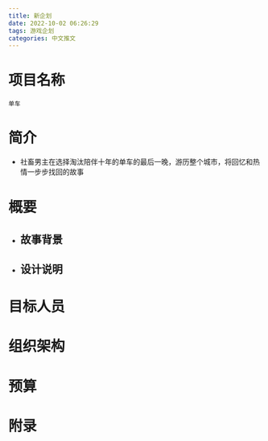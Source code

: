 ```yaml
---
title: 新企划
date: 2022-10-02 06:26:29
tags: 游戏企划
categories: 中文推文
---
```

# 项目名称
`单车`

# 简介
- 社畜男主在选择淘汰陪伴十年的单车的最后一晚，游历整个城市，将回忆和热情一步步找回的故事

<!-- more-->

# 概要
- ## 故事背景


- ## 设计说明

# 目标人员

# 组织架构

# 预算

# 附录